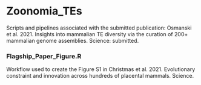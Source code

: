 # Zoonomia_TEs
Scripts and pipelines associated with the submitted publication: Osmanski et al. 2021. Insights into mammalian TE diversity via the curation of 200+ mammalian genome assemblies. Science: submitted. 



### Flagship_Paper_Figure.R
Workflow used to create the Figure S1 in Christmas et al. 2021. Evolutionary constraint and innovation across hundreds of placental mammals. Science. 
